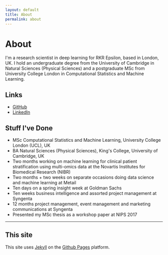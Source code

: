 ```yaml
---
layout: default
title: About
permalink: about
---
```


# About

I'm a research scientist in deep learning for RKR Epsilon, based in London, UK. I hold an undergraduate degree from the University of Cambridge in Natural Sciences (Physical Sciences) and a postgraduate MSc from University College London in Computational Statistics and Machine Learning.

## Links
* [GitHub](https://github.com/sakishinoda)
* [LinkedIn](https://www.linkedin.com/in/sakishinoda/)

## Stuff I've Done
* MSc Computational Statistics and Machine Learning, University College London (UCL), UK
* BA Natural Sciences (Physical Sciences), King's College, University of Cambridge, UK 
* Two months working on machine learning for clinical patient stratification using multi-omics data at the Novartis Institutes for Biomedical Research (NIBR)
* Two months + two weeks on separate occasions doing data science and machine learning at Metail
* Ten days on a spring insight week at Goldman Sachs
* Ten weeks business intelligence and assorted project management at Syngenta
* 12 months project management, event management and marketing communications at Syngenta
* Presented my MSc thesis as a workshop paper at NIPS 2017

***

## This site
This site uses [Jekyll](https://jekyllrb.com) on the [Github Pages](https://github.io) platform.
